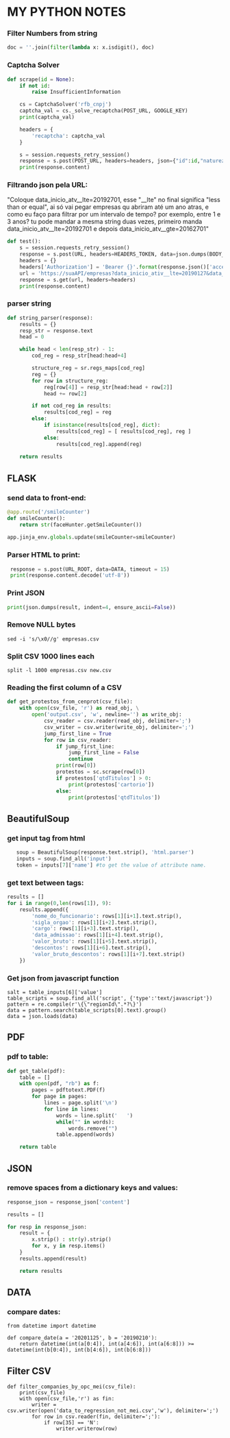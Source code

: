 # MY PYTHON NOTES
 
### Filter Numbers from string
``` python
doc = ''.join(filter(lambda x: x.isdigit(), doc)
```

### Captcha Solver
```python
def scrape(id = None):
    if not id:
        raise InsufficientInformation

    cs = CaptchaSolver('rfb_cnpj')
    captcha_val = cs._solve_recaptcha(POST_URL, GOOGLE_KEY)
    print(captcha_val)

    headers = {
        'recaptcha': captcha_val
    }

    s = session.requests_retry_session()
    response = s.post(POST_URL, headers=headers, json={"id":id,"naturezas":"0000000"})
    print(response.content)
```

### Filtrando json pela URL: 

"Coloque data_inicio_atv__lte=20192701, esse "__lte" no final significa "less than or equal", ai só vai pegar empresas qu abriram até um ano atras, e como eu faço para filtrar por um intervalo de tempo? por exemplo, entre 1 e 3 anos? 
tu pode mandar a mesma string duas vezes, primeiro manda data_inicio_atv__lte=20192701 e depois data_inicio_atv__gte=20162701" 

``` python
def test():
    s = session.requests_retry_session()
    response = s.post(URL, headers=HEADERS_TOKEN, data=json.dumps(BODY_TOKEN), verify=True)
    headers = {}
    headers['Authorization'] = 'Bearer {}'.format(response.json()['access'])
    url = 'https://suaAPI/empresas?data_inicio_ativ__lte=20190127&data_inicio_ativ__gte=20180127'
    response = s.get(url, headers=headers)
    print(response.content)
```

### parser string

```python
def string_parser(response):
    results = {}
    resp_str = response.text
    head = 0

    while head < len(resp_str) - 1:
        cod_reg = resp_str[head:head+4]

        structure_reg = sr.regs_maps[cod_reg]
        reg = {}
        for row in structure_reg:
            reg[row[4]] = resp_str[head:head + row[2]]
            head += row[2]

        if not cod_reg in results:
            results[cod_reg] = reg
        else:
            if isinstance(results[cod_reg], dict):
                results[cod_reg] = [ results[cod_reg], reg ]
            else:
                results[cod_reg].append(reg)
                
    return results
```

## FLASK
### send data to front-end:
```python
@app.route('/smileCounter')
def smileCounter():
    return str(faceHunter.getSmileCounter())
    
app.jinja_env.globals.update(smileCounter=smileCounter) 
```

### Parser HTML to print:
```python
 response = s.post(URL_ROOT, data=DATA, timeout = 15)
 print(response.content.decode('utf-8'))
```

### Print JSON 
```python
print(json.dumps(result, indent=4, ensure_ascii=False))
```

### Remove NULL bytes
```shell
sed -i 's/\x0//g' empresas.csv
```

### Split CSV 1000 lines each
```shell
split -l 1000 empresas.csv new.csv
```

### Reading the first column of a CSV
```python
def get_protestos_from_cenprot(csv_file):
    with open(csv_file, 'r') as read_obj, \
        open('output.csv', 'w', newline='') as write_obj:
            csv_reader = csv.reader(read_obj, delimiter=';')
            csv_writer = csv.writer(write_obj, delimiter=';')
            jump_first_line = True
            for row in csv_reader:
                if jump_first_line:
                    jump_first_line = False
                    continue
                print(row[0])
                protestos = sc.scrape(row[0])
                if protestos['qtdTitulos'] > 0:
                    print(protestos['cartorio'])
                else:
                    print(protestos['qtdTitulos'])
```

## BeautifulSoup
### get input tag from html
```python
   soup = BeautifulSoup(response.text.strip(), 'html.parser')
   inputs = soup.find_all('input')
   token = inputs[7]['name'] #to get the value of attribute name.
```
### get text between tags:
```python
results = []
for i in range(0,len(rows[1]), 9):
    results.append({
        'nome_do_funcionario': rows[1][i+1].text.strip(),
        'sigla_orgao': rows[1][i+2].text.strip(),
        'cargo': rows[1][i+3].text.strip(),
        'data_admissao': rows[1][i+4].text.strip(),
        'valor_bruto': rows[1][i+5].text.strip(),
        'descontos': rows[1][i+6].text.strip(),
        'valor_bruto_descontos': rows[1][i+7].text.strip()
    })
```

### Get json from javascript function
```pytthon
salt = table_inputs[6]['value']
table_scripts = soup.find_all('script', {'type':'text/javascript'})
pattern = re.compile(r'\{\"regionId\".*?\}')
data = pattern.search(table_scripts[0].text).group()
data = json.loads(data)
```

## PDF
### pdf to table:
```python
def get_table(pdf):
    table = []
    with open(pdf, "rb") as f:
        pages = pdftotext.PDF(f)
        for page in pages:
            lines = page.split('\n')
            for line in lines:
                words = line.split('   ')
                while("" in words): 
                    words.remove("")
                table.append(words)

    return table
```

## JSON
### remove spaces from a dictionary keys and values:
```python
response_json = response_json['content']

results = []

for resp in response_json:
    result = {
        x.strip() : str(y).strip()
        for x, y in resp.items()
    }
    results.append(result)

    return results
```
## DATA
### compare dates:
```python3
from datetime import datetime

def compare_date(a = '20201125', b = '20190210'):
    return datetime(int(a[0:4]), int(a[4:6]), int(a[6:8])) >= datetime(int(b[0:4]), int(b[4:6]), int(b[6:8]))
```

## Filter CSV
```python3
def filter_companies_by_opc_mei(csv_file):
    print(csv_file)
    with open(csv_file,'r') as fin:
        writer = csv.writer(open('data_to_regression_not_mei.csv','w'), delimiter=';')
        for row in csv.reader(fin, delimiter=';'):
            if row[35] == 'N':
                writer.writerow(row)
```
